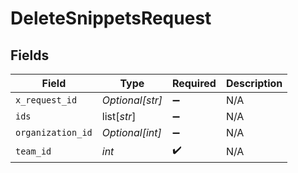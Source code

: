 # DeleteSnippetsRequest


## Fields

| Field              | Type               | Required           | Description        |
| ------------------ | ------------------ | ------------------ | ------------------ |
| `x_request_id`     | *Optional[str]*    | :heavy_minus_sign: | N/A                |
| `ids`              | list[*str*]        | :heavy_minus_sign: | N/A                |
| `organization_id`  | *Optional[int]*    | :heavy_minus_sign: | N/A                |
| `team_id`          | *int*              | :heavy_check_mark: | N/A                |